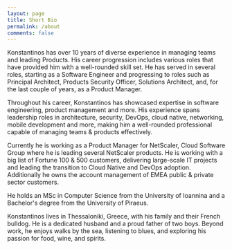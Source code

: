 ```yaml
---
layout: page
title: Short Bio
permalink: /about
comments: false
---
```


<div class="row justify-content-between">
<div class="col-md-8 pr-5">

<p>Konstantinos has over 10 years of diverse experience in managing teams and leading Products. His career progression includes various roles that have provided him with a well-rounded skill set. He has served in several roles, starting as a Software Engineer and progressing to roles such as Principal Architect, Products Security Officer, Solutions Architect, and, for the last couple of years, as a Product Manager.</p>

<p>Throughout his career, Konstantinos has showcased expertise in software engineering, product management and more. His experience spans leadership roles in architecture, security, DevOps, cloud native, networking, mobile development and more, making him a well-rounded professional capable of managing teams & products effectively.</p>

<p>Currently he is working as a Product Manager for NetScaler, Cloud Software Group where he is leading several NetScaler products. He is working with a big list of Fortune 100 & 500 customers, delivering large-scale IT projects and leading the transition to Cloud Native and DevOps adoption. Additionally he owns the account management of EMEA public & private sector customers.</p>

<p>He holds an MSc in Computer Science from the University of Ioannina and a Bachelor's degree from the University of Piraeus.</p>

<p>Konstantinos lives in Thessaloniki, Greece, with his family and their French bulldog. He is a dedicated husband and a proud father of two boys. Beyond work, he enjoys walks by the sea, listening to blues, and exploring his passion for food, wine, and spirits.</p>

</div>

<div class="col-md-4">

<div class="sticky-top sticky-top-80">
<!-- <h5>Wanna work with me?</h5> -->

<!-- <p>You can check my CV in the following link.</p> -->

<!-- <a target="_blank" href="https://rb.gy/kb9my" class="btn btn-danger">Public Profile</a> --> 

</div>
</div>
</div>
